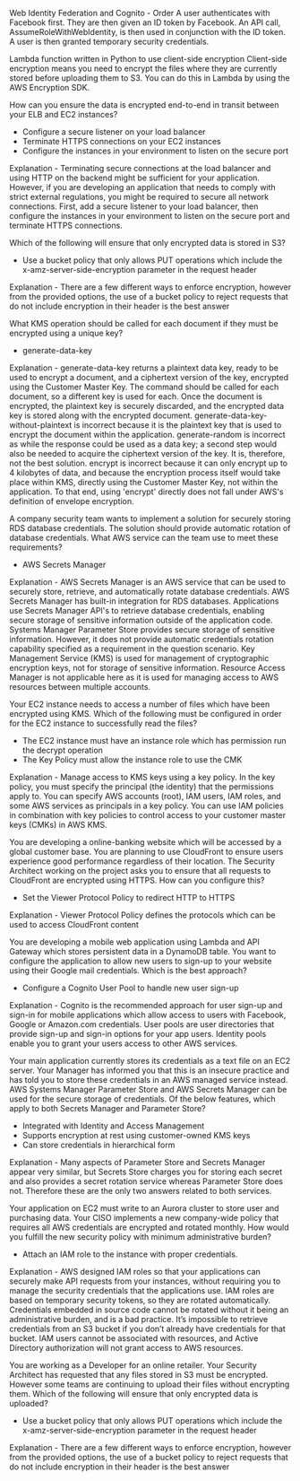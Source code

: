 Web Identity Federation and Cognito - Order 
    A user authenticates with Facebook first. They are then given an ID token by Facebook. An API call, AssumeRoleWithWebIdentity, 
    is then used in conjunction with the ID token. A user is then granted temporary security credentials.

Lambda function written in Python to use client-side encryption
    Client-side encryption means you need to encrypt the files where they are currently stored 
    before uploading them to S3. You can do this in Lambda by using the AWS Encryption SDK.

 How can you ensure the data is encrypted end-to-end in transit between your ELB and EC2 instances?
 
   - Configure a secure listener on your load balancer
   - Terminate HTTPS connections on your EC2 instances
   -  Configure the instances in your environment to listen on the secure port
   
    
Explanation - Terminating secure connections at the load balancer and using HTTP on the backend might be sufficient for your application. However, if you are developing an application that needs to comply with strict external regulations, you might be required to secure all network connections. First, add a secure listener to your load balancer, then configure the instances in your environment to listen on the secure port and terminate HTTPS connections.

Which of the following will ensure that only encrypted data is stored in S3?

   - Use a bucket policy that only allows PUT operations which include the x-amz-server-side-encryption parameter in the request header
    
Explanation - There are a few different ways to enforce encryption, however from the provided options, the use of a bucket policy to reject requests that do not include encryption in their header is the best answer

What KMS operation should be called for each document if they must be encrypted using a unique key?

   - generate-data-key
    
Explanation - generate-data-key returns a plaintext data key, ready to be used to encrypt a document, and a ciphertext version of the key, encrypted using the Customer Master Key. The command should be called for each document, so a different key is used for each. Once the document is encrypted, the plaintext key is securely discarded, and the encrypted data key is stored along with the encrypted document. generate-data-key-without-plaintext is incorrect because it is the plaintext key that is used to encrypt the document within the application. generate-random is incorrect as while the response could be used as a data key; a second step would also be needed to acquire the ciphertext version of the key. It is, therefore, not the best solution. encrypt is incorrect because it can only encrypt up to 4 kilobytes of data, and because the encryption process itself would take place within KMS, directly using the Customer Master Key, not within the application. To that end, using 'encrypt' directly does not fall under AWS's definition of envelope encryption.

A company security team wants to implement a solution for securely storing RDS database credentials. The solution should provide automatic rotation of database credentials. What AWS service can the team use to meet these requirements?

   -  AWS Secrets Manager
    
Explanation - AWS Secrets Manager is an AWS service that can be used to securely store, retrieve, and automatically rotate database credentials. AWS Secrets Manager has built-in integration for RDS databases. Applications use Secrets Manager API's to retrieve database credentials, enabling secure storage of sensitive information outside of the application code. Systems Manager Parameter Store provides secure storage of sensitive information. However, it does not provide automatic credentials rotation capability specified as a requirement in the question scenario. Key Management Service (KMS) is used for management of cryptographic encryption keys, not for storage of sensitive information. Resource Access Manager is not applicable here as it is used for managing access to AWS resources between multiple accounts.

Your EC2 instance needs to access a number of files which have been encrypted using KMS. Which of the following must be configured in order for the EC2 instance to successfully read the files?

   - The EC2 instance must have an instance role which has permission run the decrypt operation
   - The Key Policy must allow the instance role to use the CMK

Explanation - Manage access to KMS keys using a key policy. In the key policy, you must specify the principal (the identity) that the permissions apply to. You can specify AWS accounts (root), IAM users, IAM roles, and some AWS services as principals in a key policy. You can use IAM policies in combination with key policies to control access to your customer master keys (CMKs) in AWS KMS.

You are developing a online-banking website which will be accessed by a global customer base. You are planning to use CloudFront to ensure users experience good performance regardless of their location. The Security Architect working on the project asks you to ensure that all requests to CloudFront are encrypted using HTTPS. How can you configure this?

   - Set the Viewer Protocol Policy to redirect HTTP to HTTPS
   
Explanation - Viewer Protocol Policy defines the protocols which can be used to access CloudFront content

You are developing a mobile web application using Lambda and API Gateway which stores persistent data in a DynamoDB table. You want to configure the application to allow new users to sign-up to your website using their Google mail credentials. Which is the best approach?

   - Configure a Cognito User Pool to handle new user sign-up

Explanation - Cognito is the recommended approach for user sign-up and sign-in for mobile applications which allow access to users with Facebook, Google or Amazon.com credentials. User pools are user directories that provide sign-up and sign-in options for your app users. Identity pools enable you to grant your users access to other AWS services.

Your main application currently stores its credentials as a text file on an EC2 server. Your Manager has informed you that this is an insecure practice and has told you to store these credentials in an AWS managed service instead. AWS Systems Manager Parameter Store and AWS Secrets Manager can be used for the secure storage of credentials. Of the below features, which apply to both Secrets Manager and Parameter Store?

   - Integrated with Identity and Access Management
   - Supports encryption at rest using customer-owned KMS keys
   - Can store credentials in hierarchical form
   
Explanation - Many aspects of Parameter Store and Secrets Manager appear very similar, but Secrets Store charges you for storing each secret and also provides a secret rotation service whereas Parameter Store does not. Therefore these are the only two answers related to both services.

Your application on EC2 must write to an Aurora cluster to store user and purchasing data. Your CISO implements a new company-wide policy that requires all AWS credentials are encrypted and rotated monthly. How would you fulfill the new security policy with minimum administrative burden?

  - Attach an IAM role to the instance with proper credentials.
  
Explanation - AWS designed IAM roles so that your applications can securely make API requests from your instances, without requiring you to manage the security credentials that the applications use. IAM roles are based on temporary security tokens, so they are rotated automatically. Credentials embedded in source code cannot be rotated without it being an administrative burden, and is a bad practice. It’s impossible to retrieve credentials from an S3 bucket if you don’t already have credentials for that bucket. IAM users cannot be associated with resources, and Active Directory authorization will not grant access to AWS resources.

You are working as a Developer for an online retailer. Your Security Architect has requested that any files stored in S3 must be encrypted. However some teams are continuing to upload their files without encrypting them. Which of the following will ensure that only encrypted data is uploaded?

   - Use a bucket policy that only allows PUT operations which include the x-amz-server-side-encryption parameter in the request header
   
Explanation - There are a few different ways to enforce encryption, however from the provided options, the use of a bucket policy to reject requests that do not include encryption in their header is the best answer
